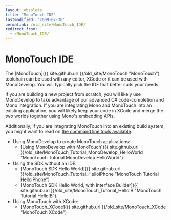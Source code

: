 ```yaml
---
layout: obsolete
title: "MonoTouch IDE"
lastmodified: '2009-07-30'
permalink: /old_site/MonoTouch_IDE/
redirect_from:
  - /MonoTouch_IDE/
---
```


MonoTouch IDE
=============

The [MonoTouch]({{ site.github.url }}/old_site/MonoTouch "MonoTouch") toolchain can be used with any editor, XCode or it can be used with MonoDevelop. You will typically pick the IDE that better suits your needs.

If you are building a new project from scratch, you will likely use MonoDevelop to take advantage of our advanced C\# code-completion and Mono integration. If you are integrating Mono and MonoTouch into an existing application, you will likely keep your code in XCode and merge the two worlds together using Mono's embedding APIs.

Additionally, if you are integrating MonoTouch into an existing build system, you might want to read on [the command line tools available](#command-line-integration).

-   Using MonoDevelop to create MonoTouch applications:
    -   [Using MonoDevelop with MonoTouch]({{ site.github.url }}/old_site/MonoTouch_Tutorial_MonoDevelop_HelloWorld "MonoTouch Tutorial MonoDevelop HelloWorld")
-   Using the SDK without an IDE:
    -   [MonoTouch SDK Hello World]({{ site.github.url }}/old_site/MonoTouch_Tutorial_HelloiPhone "MonoTouch Tutorial HelloiPhone")
    -   [MonoTouch SDK Hello World, with Interface Builder]({{ site.github.url }}/old_site/MonoTouch_Tutorial_HelloIB "MonoTouch Tutorial HelloIB").
-   Using MonoTouch with XCode:
    -   [MonoTouch\_XCode]({{ site.github.url }}/old_site/MonoTouch_XCode "MonoTouch XCode")



